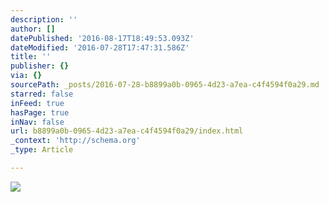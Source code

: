 ```yaml
---
description: ''
author: []
datePublished: '2016-08-17T18:49:53.093Z'
dateModified: '2016-07-28T17:47:31.586Z'
title: ''
publisher: {}
via: {}
sourcePath: _posts/2016-07-28-b8899a0b-0965-4d23-a7ea-c4f4594f0a29.md
starred: false
inFeed: true
hasPage: true
inNav: false
url: b8899a0b-0965-4d23-a7ea-c4f4594f0a29/index.html
_context: 'http://schema.org'
_type: Article

---
```

![](https://the-grid-user-content.s3-us-west-2.amazonaws.com/e764153f-58b7-41a4-af01-719f5c7a38e3.jpg)